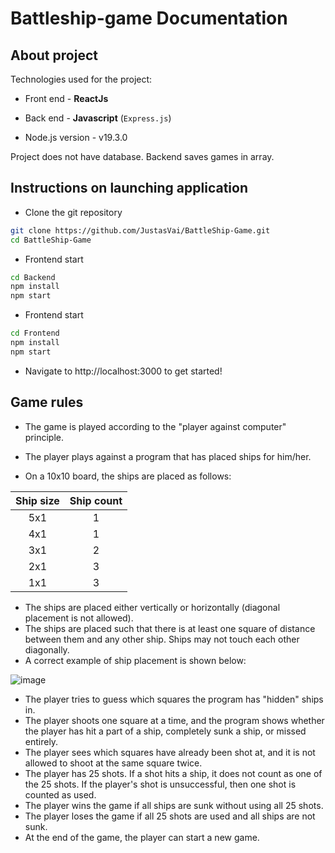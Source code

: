 # Battleship-game Documentation

## About project

Technologies used for the project:

* Front end - **ReactJs**

* Back end - **Javascript** (`Express.js`)
* Node.js version - v19.3.0

Project does not have database. Backend saves games in array. 

## Instructions on launching application

* Clone the git repository
```bash
git clone https://github.com/JustasVai/BattleShip-Game.git
cd BattleShip-Game
```

* Frontend start
```bash
cd Backend
npm install
npm start
```

* Frontend start
```bash
cd Frontend
npm install
npm start
```

* Navigate to http://localhost:3000 to get started!

## Game rules
* The game is played according to the "player against computer" principle.
* The player plays against a program that has placed ships for him/her.

* On a 10x10 board, the ships are placed as follows:

| Ship size  | Ship count |
| :---:      |  :---:     |
| 5x1        | 1          |
| 4x1        | 1          |
| 3x1        | 2          |
| 2x1        | 3          |
| 1x1        | 3          |


* The ships are placed either vertically or horizontally (diagonal placement is not allowed).
* The ships are placed such that there is at least one square of distance between them and any other ship. Ships may not touch each other diagonally.
* A correct example of ship placement is shown below:

![image](https://user-images.githubusercontent.com/67903431/211148641-7ef3f569-aa33-49e7-b3d3-7e6cecc90206.png)
* The player tries to guess which squares the program has "hidden" ships in.
* The player shoots one square at a time, and the program shows whether the player has hit a part of a ship, completely sunk a ship, or missed entirely.
* The player sees which squares have already been shot at, and it is not allowed to shoot at the same square twice.
* The player has 25 shots. If a shot hits a ship, it does not count as one of the 25 shots. If the player's shot is unsuccessful, then one shot is counted as used.
* The player wins the game if all ships are sunk without using all 25 shots.
* The player loses the game if all 25 shots are used and all ships are not sunk.
* At the end of the game, the player can start a new game.

